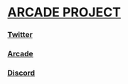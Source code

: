 <h1><a href="https://github.com/Itsoon-xyz/ARCADE">ARCADE PROJECT</a></h1>
<h3><a href="https://twitter.com/Itsoon_off">Twitter</a></3>
<h3><a href="HTTPS://arcade-xyz.ml">Arcade</a></h3>
<h3><a href="https://discord.gg/ejJmR5Y9YC">Discord</a></h3>
